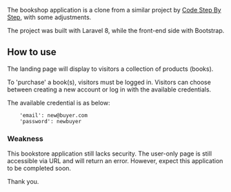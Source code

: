 The bookshop application is a clone from a similar project by [Code Step By Step](https://www.youtube.com/c/phpstepbystep), with some adjustments.

The project was built with Laravel 8, while the front-end side with Bootstrap.

## How to use
The landing page will display to visitors a collection of products (books).

To 'purchase' a book(s), visitors must be logged in. Visitors can choose between creating a new account or log in with the available credentials.

The available credential is as below:
```
    'email': new@buyer.com
    'password': newbuyer
```

### Weakness
This bookstore application still lacks security. The user-only page is still accessible via URL and will return an error. However, expect this application to be completed soon.

Thank you.
